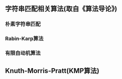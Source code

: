 ## 字符串匹配相关算法(取自《算法导论》)

### 朴素字符串匹配

### Rabin-Karp算法

### 有限自动机算法

##  Knuth-Morris-Pratt(KMP算法)


